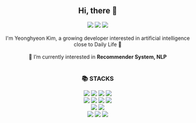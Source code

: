 <div align="center">
<h2> Hi, there 👋 </h3>
</div>

<div align="center">
<a href="https://velog.io/@hyxxnii" target="_blank"><img src="https://img.shields.io/badge/hyeonlog-54BCAB?style=for-the-square&logo=Velog&logoColor=20C997"/></a>
<a href="https://www.instagram.com/ozbhyxxn/" target="_blank"><img src="https://img.shields.io/badge/ozbhyxxn-F07A90?style=for-the-square&logo=Instagram&logoColor=#E4405F"/></a>
<a href="https://mail.google.com/mail/?view=cm&amp;fs=1&amp;to=khyeon0819@gmail.com" target="_blank"><img src="https://img.shields.io/badge/khyeon0819@gmail.com-FFFFFF? style=for-the-square&logo=Gmail&logoColor=EA4335"/></a>
</div>

<br>

<div align="center">
I'm Yeonghyeon Kim, a growing developer interested in artificial intelligence close to Daily Life 🌱
</div>
<br>

<div align="center">
<div> 🔭 I’m currently interested in <b>Recommender System, NLP</b></div>
</div>
<br>

<div align="center">
<h3>📚 STACKS</h3>
<div align=center> 
  <img src="https://img.shields.io/badge/C-00599C?style=for-the-badge&logo=C&logoColor=A8B9CC">
  <img src="https://img.shields.io/badge/python-3776AB?style=for-the-badge&logo=python&logoColor=white">
  <img src="https://img.shields.io/badge/R-276DC3?style=for-the-badge&logo=R&logoColor=white">
  <img src="https://img.shields.io/badge/MySQL-4479A1?style=for-the-badge&logo=MySQL&logoColor=white">
  <br>
  
  <img src="https://img.shields.io/badge/html5-E34F26?style=for-the-badge&logo=html5&logoColor=white"> 
  <img src="https://img.shields.io/badge/css-1572B6?style=for-the-badge&logo=css3&logoColor=white"> 
  <img src="https://img.shields.io/badge/javascript-F7DF1E?style=for-the-badge&logo=javascript&logoColor=black"> 
   <img src="https://img.shields.io/badge/flask-000000?style=for-the-badge&logo=flask&logoColor=white">
  
  <br>
  <img src="https://img.shields.io/badge/Tensorflow-FF6F00?style=for-the-badge&logo=Tensorflow&logoColor=white">
  <img src="https://img.shields.io/badge/PyTorch-EE4C2C?style=for-the-badge&logo=PyTorch&logoColor=white">
  
  <br>
  <img src="https://img.shields.io/badge/github-181717?style=for-the-badge&logo=github&logoColor=white">
  <img src="https://img.shields.io/badge/git-F05032?style=for-the-badge&logo=git&logoColor=white">
  <img src="https://img.shields.io/badge/Linux-FCC624?style=for-the-badge&logo=Linux&logoColor=white">


